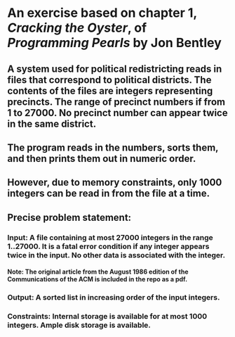 # An exercise based on chapter 1, _Cracking the Oyster_, of _Programming Pearls_ by Jon Bentley

## A system used for political redistricting reads in files that correspond to political districts. The contents of the files are integers representing precincts. The range of precinct numbers if from 1 to 27000. No precinct number can appear twice in the same district.

## The program reads in the numbers, sorts them, and then prints them out in numeric order.

## However, due to memory constraints, only 1000 integers can be read in from the file at a time.

## Precise problem statement:

### Input: A file containing at most 27000 integers in the range 1..27000. It is a fatal error condition if any integer appears twice in the input. No other data is associated with the integer.

#### Note: The original article from the August 1986 edition of the Communications of the ACM is included in the repo as a pdf.

### Output: A sorted list in increasing order of the input integers.

### Constraints: Internal storage is available for at most 1000 integers. Ample disk storage is available.
